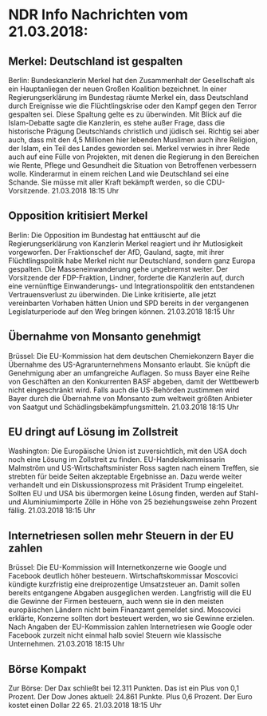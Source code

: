 # NDR Info Nachrichten vom 21.03.2018:


## Merkel: Deutschland ist gespalten
Berlin: Bundeskanzlerin Merkel hat den Zusammenhalt der Gesellschaft als ein Hauptanliegen der neuen Großen Koalition bezeichnet. In einer Regierungserklärung im Bundestag räumte Merkel ein, dass Deutschland durch Ereignisse wie die Flüchtlingskrise oder den Kampf gegen den Terror gespalten sei. Diese Spaltung gelte es zu überwinden. Mit Blick auf die Islam-Debatte sagte die Kanzlerin, es stehe außer Frage, dass die historische Prägung Deutschlands christlich und jüdisch sei. Richtig sei aber auch, dass mit den 4,5 Millionen hier lebenden Muslimen auch ihre Religion, der Islam, ein Teil des Landes geworden sei. Merkel verwies in ihrer Rede auch auf eine Fülle von Projekten, mit denen die Regierung in den Bereichen wie Rente, Pflege und Gesundheit die Situation von Betroffenen verbessern wolle. Kinderarmut in einem reichen Land wie Deutschland sei eine Schande. Sie müsse mit aller Kraft bekämpft werden, so die CDU-Vorsitzende. 21.03.2018 18:15 Uhr 

## Opposition kritisiert Merkel
Berlin: Die Opposition im Bundestag hat enttäuscht auf die Regierungserklärung von Kanzlerin Merkel reagiert und ihr Mutlosigkeit vorgeworfen. Der Fraktionschef der AfD, Gauland, sagte, mit ihrer Flüchtlingspolitik habe Merkel nicht nur Deutschland, sondern ganz Europa gespalten. Die Masseneinwanderung gehe ungebremst weiter. Der Vorsitzende der FDP-Fraktion, Lindner, forderte die Kanzlerin auf, durch eine vernünftige Einwanderungs- und Integrationspolitik den entstandenen Vertrauensverlust zu überwinden. Die Linke kritisierte, alle jetzt vereinbarten Vorhaben hätten Union und SPD bereits in der vergangenen Legislaturperiode auf den Weg bringen können. 21.03.2018 18:15 Uhr 

## Übernahme von Monsanto genehmigt
Brüssel: Die EU-Kommission hat dem deutschen Chemiekonzern Bayer die Übernahme des US-Agrarunternehmens Monsanto erlaubt. Sie knüpft die Genehmigung aber an umfangreiche Auflagen. So muss Bayer eine Reihe von Geschäften an den Konkurrenten BASF abgeben, damit der Wettbewerb nicht eingeschränkt wird. Falls auch die US-Behörden zustimmen wird Bayer durch die Übernahme von Monsanto zum weltweit größten Anbieter von Saatgut und Schädlingsbekämpfungsmitteln. 21.03.2018 18:15 Uhr 

## EU dringt auf Lösung im Zollstreit
Washington: Die Europäische Union ist zuversichtlich, mit den USA doch noch eine Lösung im Zollstreit zu finden. EU-Handelskommissarin Malmström und US-Wirtschaftsminister Ross sagten nach einem Treffen, sie strebten für beide Seiten akzeptable Ergebnisse an. Dazu werde weiter verhandelt und ein Diskussionsprozess mit Präsident Trump eingeleitet. Sollten EU und USA bis übermorgen keine Lösung finden, werden auf Stahl- und Aluminiumimporte Zölle in Höhe von 25 beziehungsweise zehn Prozent fällig. 21.03.2018 18:15 Uhr 

## Internetriesen sollen mehr Steuern in der EU zahlen
Brüssel: Die EU-Kommission will Internetkonzerne wie Google und Facebook deutlich höher besteuern. Wirtschaftskommissar Moscovici kündigte kurzfristig eine dreiprozentige Umsatzsteuer an. Damit sollen bereits entgangene Abgaben ausgeglichen werden. Langfristig will die EU die Gewinne der Firmen besteuern, auch wenn sie in den meisten europäischen Ländern nicht beim Finanzamt gemeldet sind. Moscovici erklärte, Konzerne sollten dort besteuert werden, wo sie Gewinne erzielen. Nach Angaben der EU-Kommission zahlen Internetriesen wie Google oder Facebook zurzeit nicht einmal halb soviel Steuern wie klassische Unternehmen. 21.03.2018 18:15 Uhr 

## Börse Kompakt
Zur Börse: Der Dax schließt bei 12.311 Punkten. Das ist ein Plus von 0,1 Prozent. Der Dow Jones aktuell: 24.861 Punkte. Plus 0,6 Prozent. Der Euro kostet einen Dollar 22 65. 21.03.2018 18:15 Uhr 
